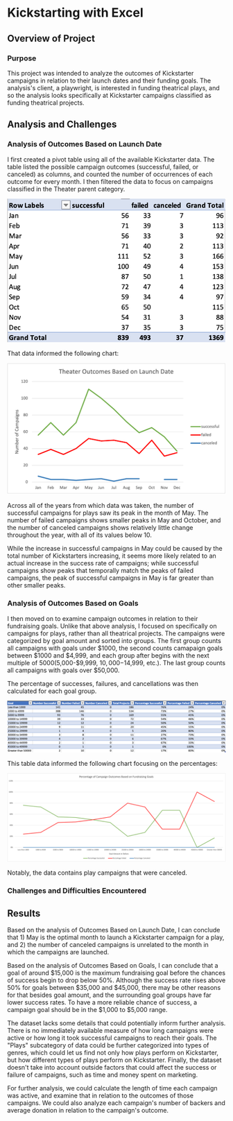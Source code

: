 # Kickstarting with Excel

## Overview of Project

### Purpose

This project was intended to analyze the outcomes of Kickstarter campaigns in relation to their launch dates and their funding goals. The analysis's client, a playwright, is interested in funding theatrical plays, and so the analysis looks specifically at Kickstarter campaigns classified as funding theatrical projects. 

## Analysis and Challenges

### Analysis of Outcomes Based on Launch Date

I first created a pivot table using all of the available Kickstarter data. The table listed the possible campaign outcomes (successful, failed, or canceled) as columns, and counted the number of occurrences of each outcome for every month. I then filtered the data to focus on campaigns classified in the Theater parent category.

![Table of Outcomes by Launch](Resources/Outcomes_vs_Launch_Table.png)

That data informed the following chart:

![Chart of Outcomes by Launch](Resources/Theater_Outcomes_vs_Launch.png)

Across all of the years from which data was taken, the number of successful campaigns for plays saw its peak in the month of May. The number of failed campaigns shows smaller peaks in May and October, and the number of canceled campaigns shows relatively little change throughout the year, with all of its values below 10.

While the increase in successful campaigns in May could be caused by the total number of Kickstarters increasing, it seems more likely related to an actual increase in the success rate of campaigns; while successful campaigns show peaks that temporally match the peaks of failed campaigns, the peak of successful campaigns in May is far greater than other smaller peaks.

### Analysis of Outcomes Based on Goals

I then moved on to examine campaign outcomes in relation to their fundraising goals. Unlike that above analysis, I focused on specifically on campaigns for plays, rather than all theatrical projects. The campaigns were categorized by goal amount and sorted into groups. The first group counts all campaigns with goals under $1000, the second counts camapaign goals between $1000 and $4,999, and each group after begins with the next multiple of $5000 ($5,000-$9,999, $10,000-$14,999, etc.). The last group counts all campaigns with goals over $50,000.

The percentage of successes, failures, and cancellations was then calculated for each goal group.

![Table of Outcomes by Goals](Resources/Outcomes_vs_Goals_Table.png)

This table data informed the following chart focusing on the percentages:

![Chart of Outcomes by Goals](Resources/Outcomes_vs_Goals.png)

Notably, the data contains play campaigns that were canceled. 

### Challenges and Difficulties Encountered

## Results

Based on the analysis of Outcomes Based on Launch Date, I can conclude that 1) May is the optimal month to launch a Kickstarter campaign for a play, and 2) the number of canceled campaigns is unrelated to the month in which the campaigns are launched.

Based on the analysis of Outcomes Based on Goals, I can conclude that a goal of around $15,000 is the maximum fundraising goal before the chances of success begin to drop below 50%. Although the success rate rises above 50% for goals between $35,000 and $45,000, there may be other reasons for that besides goal amount, and the surrounding goal groups have far lower success rates. To have a more reliable chance of success, a campaign goal should be in the $1,000 to $5,000 range.

The dataset lacks some details that could potentially inform further analysis. There is no immediately available measure of how long campaigns were active or how long it took successful campaigns to reach their goals. The "Plays" subcategory of data could be further categorized into types of genres, which could let us find not only how plays perform on Kickstarter, but how different types of plays perform on Kickstarter. Finally, the dataset doesn't take into account outside factors that could affect the success or failure of campaigns, such as time and money spent on marketing.

For further analysis, we could calculate the length of time each campaign was active, and examine that in relation to the outcomes of those campaigns. We could also analyze each campaign's number of backers and average donation in relation to the campaign's outcome.
